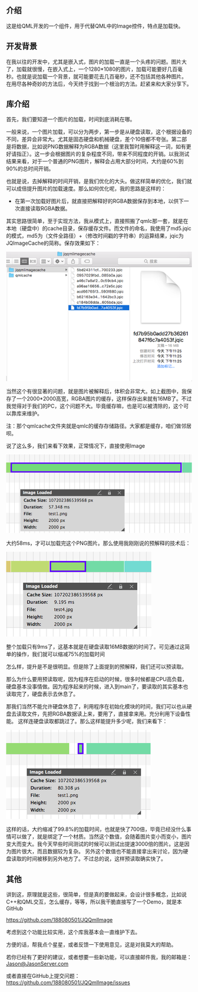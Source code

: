 ## 介绍
这是给QML开发的一个组件，用于代替QML中的Image控件，特点是加载快。

## 开发背景
在我以往的开发中，尤其是嵌入式，图片的加载一直是一个头疼的问题。图片大了，加载就很慢，在嵌入式上，一个1280*1080的图片，加载可能要好几百毫秒。也就是说加载一个背景，就可能要花去几百毫秒，还不包括其他各种图片。
在用尽各种奇妙的方法后，今天终于找到一个根治的方法。赶紧来和大家分享下。

## 库介绍
首先，我们要知道一个图片的加载，时间到底消耗在哪。

一般来说，一个图片加载，可以分为两步，第一步是从硬盘读取，这个根据设备的不同，差异会非常大。尤其是固态硬盘和机械硬盘，差个10倍都不夸张。第二部是将数据，比如说PNG数据解释为RGBA数据（这里我暂时用解释这一词，如有更好请指正）。这一步会根据图片的复杂程度不同，带来不同程度的开销。以我测试结果来看，对于一个普通的PNG图片，解释会占用大部分时间，大约是60%到90%的总时间开销。

也就是说，去掉解释的时间开销，是我们优化的大头。做这样简单的优化，我们就可以成倍提升图片的加载速度。那么如何优化呢，我的思路是这样的：

* 在第一次加载好图片后，就直接把解释好的RGBA数据保存到本地，以供下一次直接读取RGBA数据。

其实思路很简单，至于实现方法，我从模式上，直接照搬了qmlc那一套，就是在本地（硬盘中）的cache目录，保存缓存文件。而文件的命名，我使用了md5.jqic的模式，md5为（文件全路径）+（修改时间戳的字符串）的运算结果，jqic为JQImageCache的简称。保存效果如下：

![](./readmeimages/1.png)

当然这个有很显著的问题，就是图片被解释后，体积会非常大。如上截图中，我保存了一个2000*2000高宽，RGBA图片的缓存，这样保存出来就有16MB了。不过我觉得对于我们的PC，这个问题不大。毕竟缓存嘛，也是可以被清除的，这个可以靠库来维护。

注：那个qmlcache文件夹就是qmlc的缓存存储路径。大家都是缓存，咱们做邻居呗。

说了这么多，我们来看下效果，正常情况下，直接使用Image

![](./readmeimages/2.png)

大约58ms，才可以加载完这个PNG图片。那么使用我刚刚说的预解释的技术后：

![](./readmeimages/3.png)

整个加载只有9ms了，这基本就是在硬盘读取16MB数据的时间了。可见通过这简单的操作，我们就可以缩减75%的加载时间

怎么样，提升是不是很明显。但是除了上面提到的预解释，我们还可以预读取。

那么为什么要用预读取呢，因为程序在启动的时候，很多时候都是CPU高负载，硬盘基本没事情做。因为程序起来的时候，进入到main了，要读取的其实基本也读取完了，硬盘表示去休息了。

那我们当然不能允许硬盘休息了，利用程序在初始化模块的时间，我们可以也从硬盘去读取文件，先把RGBA数据读上来，要用了，直接拿来用。充分利用下设备性能。
这样连硬盘读取都跳过了。那么这样能提升多少呢，我们来看下：

![](./readmeimages/4.png)

这样的话，大约缩减了99.8%的加载时间，也就是快了700倍，毕竟已经没什么事情可以做了，就是绑定了一个材质。当然这个数值，会随着图片变小而变小，图片变大而变大。我今天早些时间测试的时候可以测试出提速3000倍的图片。这是因为图片很大，而且数据较为复杂。
另外这个数值也不能直接拿出来讨论，因为硬盘读取的时间被移到另外地方了。不过总的说，这样预读取确实快了。

## 其他
讲到这，原理就是这些，很简单，但是真的要做起来，会设计很多概念，比如说C++和QML交互，怎么缓存，等等，所以我干脆直接写了一个Demo，就是本GitHub

https://github.com/188080501/JQQmlImage

考虑到这个功能比较实用，这个库我基本会一直维护下去。

方便的话，帮我点个星星，或者反馈一下使用意见，这是对我莫大的帮助。

若你已经有了更好的建议，或者想要一些新功能，可以直接邮件我，我的邮箱是：Jason@JasonServer.com

或者直接在GitHub上提交问题：
https://github.com/188080501/JQQmlImage/issues